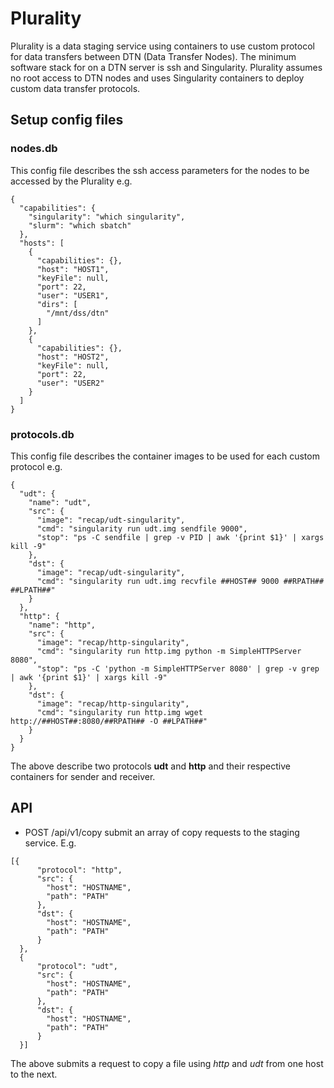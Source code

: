 # Plurality
Plurality is a data staging service using containers to use custom protocol for data transfers between DTN (Data Transfer Nodes). 
The minimum software stack for on a DTN server is ssh and Singularity. Plurality assumes no root access to DTN nodes and uses Singularity containers to deploy
custom data transfer protocols. 

## Setup config files
### nodes.db
This config file describes the ssh access parameters for the nodes to be accessed by the Plurality e.g. 
```
{
  "capabilities": {
    "singularity": "which singularity",
    "slurm": "which sbatch"
  },
  "hosts": [
    {
      "capabilities": {},
      "host": "HOST1",
      "keyFile": null,
      "port": 22,
      "user": "USER1",
      "dirs": [
        "/mnt/dss/dtn"
      ]
    },
    {
      "capabilities": {},
      "host": "HOST2",
      "keyFile": null,
      "port": 22,
      "user": "USER2"
    }
  ]
}
```
### protocols.db
This config file describes the container images to be used for each custom protocol e.g.
```
{
  "udt": {
    "name": "udt",
    "src": {
      "image": "recap/udt-singularity",
      "cmd": "singularity run udt.img sendfile 9000",
      "stop": "ps -C sendfile | grep -v PID | awk '{print $1}' | xargs kill -9"
    },
    "dst": {
      "image": "recap/udt-singularity",
      "cmd": "singularity run udt.img recvfile ##HOST## 9000 ##RPATH## ##LPATH##"
    }
  },
  "http": {
    "name": "http",
    "src": {
      "image": "recap/http-singularity",
      "cmd": "singularity run http.img python -m SimpleHTTPServer 8080",
      "stop": "ps -C 'python -m SimpleHTTPServer 8080' | grep -v grep | awk '{print $1}' | xargs kill -9"
    },
    "dst": {
      "image": "recap/http-singularity",
      "cmd": "singularity run http.img wget http://##HOST##:8080/##RPATH## -O ##LPATH##"
    }
  }
}
```
The above describe two protocols __udt__ and __http__ and their respective containers for sender and receiver. 
## API
* POST /api/v1/copy
submit an array of copy requests to the staging service. E.g. 
```
[{
  	  "protocol": "http",
      "src": {
        "host": "HOSTNAME",
        "path": "PATH"
      },
      "dst": {
        "host": "HOSTNAME",
        "path": "PATH"
      }
  },
  {
  	  "protocol": "udt",
      "src": {
        "host": "HOSTNAME",
        "path": "PATH"
      },
      "dst": {
        "host": "HOSTNAME",
        "path": "PATH"
      }
  }]
```
The above submits a request to copy a file using *http* and *udt* from one host to the next. 

